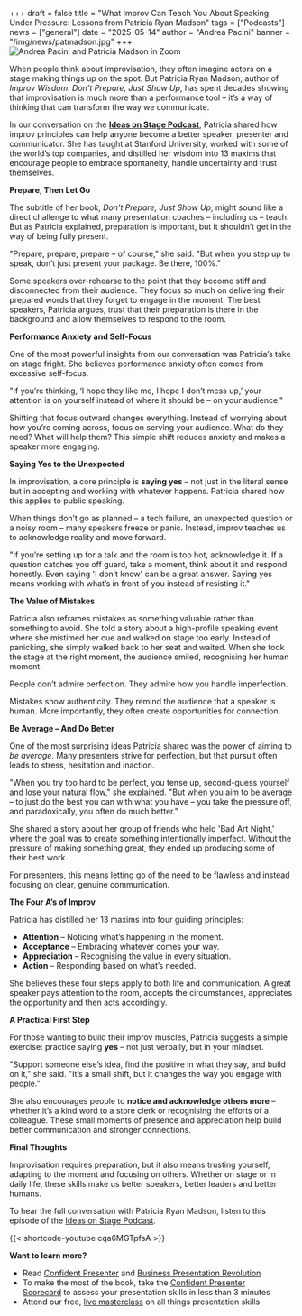 +++
draft = false
title = "What Improv Can Teach You About Speaking Under Pressure: Lessons from Patricia Ryan Madson"
tags = ["Podcasts"]
news = ["general"]
date = "2025-05-14"
author = "Andrea Pacini"
banner = "/img/news/patmadson.jpg"
+++
![Andrea Pacini and Patricia Madson in Zoom](/img/news/patmadson.jpg "AP and PM")

<div style="margin: 5px 0;">
  <p class="p1">When people think about improvisation, they often imagine actors on a stage making things up on the spot. But Patricia Ryan Madson, author of <em>Improv Wisdom: Don&rsquo;t Prepare, Just Show Up</em>, has spent decades showing that improvisation is much more than a performance tool &ndash; it&rsquo;s a way of thinking that can transform the way we communicate.</p>
  <p class="p1">In our conversation on the <a href="https://www.ideasonstage.com/resources/podcast/"><span class="s1"><strong>Ideas on Stage Podcast</strong></span></a>, Patricia shared how improv principles can help anyone become a better speaker, presenter and communicator. She has taught at Stanford University, worked with some of the world&rsquo;s top companies, and distilled her wisdom into 13 maxims that encourage people to embrace spontaneity, handle uncertainty and trust themselves.</p>
  <p class="p2"><strong>Prepare, Then Let Go</strong></p>
  <p class="p1">The subtitle of her book, <em>Don&rsquo;t Prepare, Just Show Up</em>, might sound like a direct challenge to what many presentation coaches &ndash; including us &ndash; teach. But as Patricia explained, preparation is important, but it shouldn&rsquo;t get in the way of being fully present.</p>
  <p class="p1">"Prepare, prepare, prepare &ndash; of course," she said. "But when you step up to speak, don&rsquo;t just present your package. Be there, 100%."</p>
  <p class="p1">Some speakers over-rehearse to the point that they become stiff and disconnected from their audience. They focus so much on delivering their prepared words that they forget to engage in the moment. The best speakers, Patricia argues, trust that their preparation is there in the background and allow themselves to respond to the room.</p>
  <p class="p2"><strong>Performance Anxiety and Self-Focus</strong></p>
  <p class="p1">One of the most powerful insights from our conversation was Patricia&rsquo;s take on stage fright. She believes performance anxiety often comes from excessive self-focus.</p>
  <p class="p1">"If you&rsquo;re thinking, &lsquo;I hope they like me, I hope I don&rsquo;t mess up,&rsquo; your attention is on yourself instead of where it should be &ndash; on your audience."</p>
  <p class="p1">Shifting that focus outward changes everything. Instead of worrying about how you&rsquo;re coming across, focus on serving your audience. What do they need? What will help them? This simple shift reduces anxiety and makes a speaker more engaging.</p>
  <p class="p2"><strong>Saying Yes to the Unexpected</strong></p>
  <p class="p1">In improvisation, a core principle is <strong>saying yes</strong> &ndash; not just in the literal sense but in accepting and working with whatever happens. Patricia shared how this applies to public speaking.</p>
  <p class="p1">When things don&rsquo;t go as planned &ndash; a tech failure, an unexpected question or a noisy room &ndash; many speakers freeze or panic. Instead, improv teaches us to acknowledge reality and move forward.</p>
  <p class="p1">"If you&rsquo;re setting up for a talk and the room is too hot, acknowledge it. If a question catches you off guard, take a moment, think about it and respond honestly. Even saying 'I don&rsquo;t know' can be a great answer. Saying yes means working with what&rsquo;s in front of you instead of resisting it."</p>
  <p class="p2"><strong>The Value of Mistakes</strong></p>
  <p class="p1">Patricia also reframes mistakes as something valuable rather than something to avoid. She told a story about a high-profile speaking event where she mistimed her cue and walked on stage too early. Instead of panicking, she simply walked back to her seat and waited. When she took the stage at the right moment, the audience smiled, recognising her human moment.</p>
  <p class="p1">People don&rsquo;t admire perfection. They admire how you handle imperfection.</p>
  <p class="p1">Mistakes show authenticity. They remind the audience that a speaker is human. More importantly, they often create opportunities for connection.</p>
  <p class="p2"><strong>Be Average &ndash; And Do Better</strong></p>
  <p class="p1">One of the most surprising ideas Patricia shared was the power of aiming to <em>be average</em>. Many presenters strive for perfection, but that pursuit often leads to stress, hesitation and inaction.</p>
  <p class="p1">"When you try too hard to be perfect, you tense up, second-guess yourself and lose your natural flow," she explained. "But when you aim to be average &ndash; to just do the best you can with what you have &ndash; you take the pressure off, and paradoxically, you often do much better."</p>
  <p class="p1">She shared a story about her group of friends who held 'Bad Art Night,' where the goal was to create something intentionally imperfect. Without the pressure of making something great, they ended up producing some of their best work.</p>
  <p class="p1">For presenters, this means letting go of the need to be flawless and instead focusing on clear, genuine communication.</p>
  <p class="p2"><strong>The Four A&rsquo;s of Improv</strong></p>
  <p class="p1">Patricia has distilled her 13 maxims into four guiding principles:</p>
  <ul class="ul1">
    <li class="li1"><strong>Attention</strong> &ndash; Noticing what&rsquo;s happening in the moment.</li>
    <li class="li1"><strong>Acceptance</strong> &ndash; Embracing whatever comes your way.</li>
    <li class="li1"><strong>Appreciation</strong> &ndash; Recognising the value in every situation.</li>
    <li class="li1"><strong>Action</strong> &ndash; Responding based on what&rsquo;s needed.</li>
  </ul>
  <p class="p1">She believes these four steps apply to both life and communication. A great speaker pays attention to the room, accepts the circumstances, appreciates the opportunity and then acts accordingly.</p>
  <p class="p2"><strong>A Practical First Step</strong></p>
  <p class="p1">For those wanting to build their improv muscles, Patricia suggests a simple exercise: practice saying <strong>yes</strong> &ndash; not just verbally, but in your mindset.</p>
  <p class="p1">"Support someone else&rsquo;s idea, find the positive in what they say, and build on it," she said. "It&rsquo;s a small shift, but it changes the way you engage with people."</p>
  <p class="p1">She also encourages people to <strong>notice and acknowledge others more</strong> &ndash; whether it&rsquo;s a kind word to a store clerk or recognising the efforts of a colleague. These small moments of presence and appreciation help build better communication and stronger connections.</p>
  <p class="p2"><strong>Final Thoughts</strong></p>
  <p class="p1">Improvisation requires preparation, but it also means trusting yourself, adapting to the moment and focusing on others. Whether on stage or in daily life, these skills make us better speakers, better leaders and better humans.</p>
  <p class="p1">To hear the full conversation with Patricia Ryan Madson, listen to this episode of the <a href="https://youtu.be/cqa6MGTpfsA"><span class="s3">Ideas on Stage Podcast</span></a>.</p>
  <p class="p1">{{&lt; shortcode-youtube cqa6MGTpfsA &gt;}}</p>
  <p class="p1"><strong>Want to learn more?</strong>&nbsp;</p>
  <ul class="ul1">
    <li class="li3"><span class="s5">Read&nbsp;<a href="https://www.ideasonstage.com/admin/"><span class="s6">Confident Presenter</span></a>&nbsp;and&nbsp;<a href="https://www.ideasonstage.com/admin/"><span class="s6">Business Presentation Revolution</span></a></span></li>
    <li class="li1">To make the most of the book, take the&nbsp;<a href="https://www.ideasonstage.com/admin/"><span class="s1">Confident Presenter Scorecard</span></a>&nbsp;to assess your presentation skills in less than 3 minutes</li>
    <li class="li1">Attend our free,&nbsp;<a href="https://www.ideasonstage.com/admin/"><span class="s1">live masterclass</span></a>&nbsp;on all things presentation skills</li>
  </ul>
</div>
